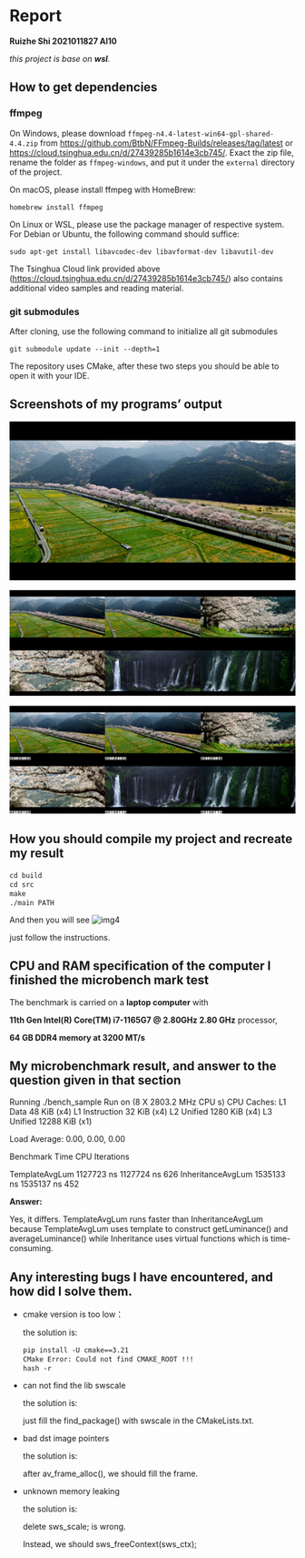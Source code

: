 # Report

**Ruizhe Shi 2021011827 AI10**

*this project is base on **wsl**.*

## How to get dependencies

### ffmpeg

On Windows, please download
`ffmpeg-n4.4-latest-win64-gpl-shared-4.4.zip` from https://github.com/BtbN/FFmpeg-Builds/releases/tag/latest
or https://cloud.tsinghua.edu.cn/d/27439285b1614e3cb745/.
Exact the zip file, rename the folder as `ffmpeg-windows`, and put it under
the `external` directory of the project.

On macOS, please install ffmpeg with HomeBrew:
```
homebrew install ffmpeg
```

On Linux or WSL, please use the package manager of respective system. For Debian
or Ubuntu, the following command should suffice:
```
sudo apt-get install libavcodec-dev libavformat-dev libavutil-dev
```

The Tsinghua Cloud link provided above
(https://cloud.tsinghua.edu.cn/d/27439285b1614e3cb745/) also contains additional
video samples and reading material.

### git submodules

After cloning, use the following command to initialize all git submodules
```
git submodule update --init --depth=1
```

The repository uses CMake, after these two steps you should be able to open it with your IDE.

## Screenshots of my programs’ output

![img1](.\img\3.png)

![img2](./img/1.png)

![img3](./img/2.png)

## How you should compile my project and recreate my result

```shell
cd build
cd src
make
./main PATH
```

And then you will see ![img4](./img/4)

just follow the instructions.

## CPU and RAM specification of the computer I finished the microbench mark test

The benchmark is carried on a **laptop computer** with 

**11th Gen Intel(R) Core(TM) i7-1165G7 @ 2.80GHz   2.80 GHz** processor, 

**64 GB DDR4 memory at 3200 MT/s**

## My microbenchmark result, and answer to the question given in that section

Running ./bench_sample
Run on (8 X 2803.2 MHz CPU s)
CPU Caches:
  L1 Data 48 KiB (x4)
  L1 Instruction 32 KiB (x4)
  L2 Unified 1280 KiB (x4)
  L3 Unified 12288 KiB (x1)

Load Average: 0.00, 0.00, 0.00

Benchmark                  Time             CPU   Iterations

TemplateAvgLum       1127723 ns      1127724 ns          626
InheritanceAvgLum    1535133 ns      1535137 ns          452

**Answer:** 

Yes, it differs. TemplateAvgLum runs faster than InheritanceAvgLum because TemplateAvgLum uses template to construct getLuminance() and averageLuminance() while Inheritance uses virtual functions which is time-consuming.

## Any interesting bugs I have encountered, and how did I solve them.

- cmake version is too low：

  the solution is:

  ```shell
  pip install -U cmake==3.21
  CMake Error: Could not find CMAKE_ROOT !!!
  hash -r
  ```

- can not find the lib swscale

  the solution is:

  just fill the find_package() with swscale in the CMakeLists.txt.

- bad dst image pointers

  the solution is:

  after av_frame_alloc(), we should fill the frame.

- unknown memory leaking

  the solution is:

  delete sws_scale; is wrong.

  Instead, we should sws_freeContext(sws_ctx);
